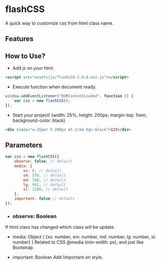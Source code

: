 # flashCSS
A quick way to customize css from html class name.


## Features


## How to Use?

- Add js on your html.
```html
<script src="assets/js/flashCSS-1.0.0.min.js"></script>
```

- Execute function when document ready.
```javascript
window.addEventListener("DOMContentLoaded", function () {
	var css = new flashCSS();
});
```

- Start your project!
(width: 25%; height: 200px; margin-top: 1rem; background-color: black)
```html
<div class="w-25per h-200px mt-1rem bgc-black">123</div>
```

## Parameters

```javascript
var css = new flashCSS({
	observe: false, // default
	media: {
		xs: 0, // default
		sm: 576, // default
		md: 768, // default
		lg: 992, // default
		xl: 1280, // default
	},
	important: false // default
});
```
- ### observe: Boolean ###
If html class has changed which class will be update.

- media: Object ( {xs: number, sm: number, md: number, lg: number, xl: number} )
Related to CSS @media (min-width: px), and just like Bootstrap.

- important: Boolean
Add !important on style.









